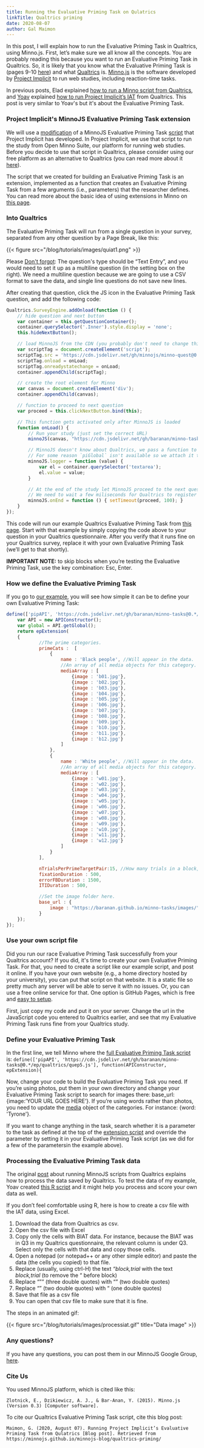 ```yaml
---
title: Running the Evaluative Priming Task on Qulatrics
linkTitle: Qualtrics priming
date: 2020-08-07
author: Gal Maimon
---
```


In this post, I will explain how to run the Evaluative Priming Task in Qualtrics, using Minno.js. First, let’s make sure we all know all the concepts. You are probably reading this because you want to run an Evaluative Priming Task in Qualtrics. So, it is likely that you know what the Evaluative Priming Task is (pages 9-10 [here](https://users.ugent.be/~jdhouwer/chapterbertram.pdf)) and what [Qualtrics](https://www.qualtrics.com/uk/customer-experience/surveys/) is.  [Minno.js](https://minnojs.github.io/) is the software developed by [Project Implicit](http://projectimplicit.net/) to run web studies, including reaction-time tasks. 

In previous posts, Elad explained [how to run a Minno script from Qualtrics](https://minnojs.github.io/minnojs-blog/qualtrics/), and [Yoav](https://www.tau.ac.il/~baranan/index.html) explained [how to run Project Implicit’s IAT](https://minnojs.github.io/minnojs-blog/qualtrics-iat/) from Qualtrics. This post is very similar to Yoav's but it's about the Evaluative Priming Task. 


### Project Implicit's MinnoJS Evaluative Priming Task extension 
We will use a [modification](https://cdn.jsdelivr.net/gh/baranan/minno-tasks@0.*/ep/qualtrics/quep5.js) of a MinnoJS Evaluative Priming Task [script](https://cdn.jsdelivr.net/gh/baranan/minno-tasks@0.*/ep/ep5.js) that Project Implicit has developed. In Project Implicit, we use that script to run the study from Open Minno Suite, our platform for running web studies. Before you decide to use that script in Qualtrics, please consider using our free platform as an alternative to Qualtrics (you can read more about it [here](https://minnojs.github.io/docsite/minnosuitedashboard/)). 

The script that we created for building an Evaluative Priming Task is an extension, implemented as a function that creates an Evaluative Priming Task from a few arguments (i.e., parameters) that the researcher defines. You can read more about the basic idea of using extensions in Minno on [this page](https://github.com/baranan/minno-tasks/blob/master/implicitmeasures.md).

### Into Qualtrics
The Evaluative Priming Task will run from a single question in your survey, separated from any other question by a Page Break, like this:

{{< figure src="/blog/tutorials/images/quiat1.png" >}}

Please [Don't forgot](https://minnojs.github.io/minnojs-blog/qualtrics/): The question's type should be “Text Entry”, and you would need to set it up as a multiline question (in the setting box on the right). We need a multiline question because we are going to use a CSV format to save the data, and single line questions do not save new lines. 

After creating that question, click the JS icon in the Evaluative Priming Task question, and add the following code: 

```js
Qualtrics.SurveyEngine.addOnload(function () {
    // hide question and next button
    var container = this.getQuestionContainer();
    container.querySelector('.Inner').style.display = 'none';
    this.hideNextButton();

    // load MinnoJS from the CDN (you probably don't need to change this)
    var scriptTag = document.createElement('script');
    scriptTag.src = 'https://cdn.jsdelivr.net/gh/minnojs/minno-quest@0.3/dist/pi-minno.js';
    scriptTag.onload = onLoad;
    scriptTag.onreadystatechange = onLoad;
    container.appendChild(scriptTag);

    // create the root element for Minno
    var canvas = document.createElement('div');
    container.appendChild(canvas);

    // function to proceed to next question
    var proceed = this.clickNextButton.bind(this);

    // This function gets activated only after MinnoJS is loaded
    function onLoad() {
        // Run your study (just set the correct URL)
        minnoJS(canvas, "https://cdn.jsdelivr.net/gh/baranan/minno-tasks@0.*/ep/qualtrics/examplepriming.js");

        // MinnoJS doesn't know about Qualtrics, we pass a function to inject the results into the question
        // For some reason `piGlobal` isn't available so we attach it to `minnoJS`
        minnoJS.logger = function (value) {
            var el = container.querySelector('textarea');
            el.value = value;
        }

        // At the end of the study let MinnoJS proceed to the next question
        // We need to wait a few miliseconds for Qualtrics to register the value that we entered
        minnoJS.onEnd = function () { setTimeout(proceed, 100); }
    }
});
```

This code will run our example Qualtrics Evaluative Priming Task from [this page](https://cdn.jsdelivr.net/gh/baranan/minno-tasks@0.3.9/ep/qualtrics/examplepriming.js). Start with that example by simply copying the code above to your question in your Qualtrics questionnaire. After you verify that it runs fine on your Qualtrics survey, replace it with your own Evaluative Priming Task (we’ll get to that shortly). 

**IMPORTANT NOTE:** to skip blocks when you’re testing the Evaluative Priming Task, use the key combination: Esc, Enter.

### How we define the Evaluative Priming Task

If you go to [our example](https://cdn.jsdelivr.net/gh/baranan/minno-tasks@0.3.9/ep/qualtrics/examplepriming.js), you will see how simple it can be to define your own Evaluative Priming Task:

```js
define(['pipAPI', 'https://cdn.jsdelivr.net/gh/baranan/minno-tasks@0.*/ep/qualtrics/quep5.js'], function(APIConstructor, epExtension){
	var API = new APIConstructor();
	var global = API.getGlobal();
	return epExtension(
	{
			//The prime categories.
			primeCats :  [
				{
					name : 'Black people', //Will appear in the data.
					//An array of all media objects for this category.
					mediaArray : [
    				    {image : 'b01.jpg'}, 
    					{image : 'b02.jpg'}, 
    					{image : 'b03.jpg'}, 
    					{image : 'b04.jpg'}, 
    					{image : 'b05.jpg'}, 
    					{image : 'b06.jpg'}, 
    					{image : 'b07.jpg'}, 
    					{image : 'b08.jpg'}, 
    					{image : 'b09.jpg'}, 
    					{image : 'b10.jpg'}, 
    					{image : 'b11.jpg'}, 
    					{image : 'b12.jpg'}
				    ]
				}, 
				{
					name : 'White people', //Will appear in the data.
					//An array of all media objects for this category.
					mediaArray : [
    					{image : 'w01.jpg'}, 
    					{image : 'w02.jpg'}, 
    					{image : 'w03.jpg'}, 
    					{image : 'w04.jpg'}, 
    					{image : 'w05.jpg'}, 
    					{image : 'w06.jpg'}, 
    					{image : 'w07.jpg'}, 
    					{image : 'w08.jpg'}, 
    					{image : 'w09.jpg'}, 
    					{image : 'w10.jpg'}, 
    					{image : 'w11.jpg'}, 
    					{image : 'w12.jpg'}
    				]
				}
			],	

			nTrialsPerPrimeTargetPair:15, //How many trials in a block, per prime-target combination (always three blocks).
			fixationDuration : 500, 
			errorFBDuration : 1500, 
			ITIDuration : 500,

			//Set the image folder here.
			base_url : {
				image : "https://baranan.github.io/minno-tasks/images/"
			}
	});
});

```

### Use your own script file

Did you run our race Evaluative Priming Task successfully from your Qualtrics account? If you did, it's time to create your own Evaluative Priming Task. For that, you need to create a script like our example script, and post it online. If you have your own website (e.g., a home directory hosted by your university), you can put that script on that website. It is a static file so pretty much any server will be able to serve it with no issues. Or, you can use a free online service for that. One option is GitHub Pages, which is free and [easy to setup](https://help.github.com/en/github/working-with-github-pages/configuring-a-publishing-source-for-your-github-pages-site). 

First, just copy my code and put it on your server. Change the url in the JavaScript code you entered to Qualtrics earlier, and see that my Evaluative Priming Task runs fine from your Qualtrics study. 

### Define your Evaluative Priming Task

In the first line, we tell Minno where the [full Evaluative Priming Task script](https://cdn.jsdelivr.net/gh/baranan/minno-tasks@0.*/ep/qualtrics/quep5.js) is:
`define(['pipAPI', 'https://cdn.jsdelivr.net/gh/baranan/minno-tasks@0.*/ep/qualtrics/quep5.js'], function(APIConstructor, epExtension){`

Now, change your code to build the Evaluative Priming Task you need. If you’re using photos, put them in your own directory and change your Evaluative Priming Task script to search for images there: base_url: {image:’YOUR URL GOES HERE’}.
If you’re using words rather than photos, you need to update the [media](https://minnojs.github.io/minno-time/0.5/time/API.html#media) object of the categories. For instance: {word: 'Tyrone'}.

If you want to change anything in the task, search whether it is a parameter to the task as defined at the top of the [extension script](https://cdn.jsdelivr.net/gh/baranan/minno-tasks@0.*/ep/qualtrics/quep5.js) and override the parameter by setting it in your Evaluative Priming Task script (as we did for a few of the parametersin the example above). 

### Processing the Evaluative Priming Task data

The original [post](https://minnojs.github.io/minnojs-blog/qualtrics/) about running MinnoJS scripts from Qualtrics explains how to process the data saved by Qualtrics. To test the data of my example, Yoav created [this R script](https://github.com/baranan/minno-tasks/blob/master/IAT/qualtrics/minno.qualtrics.iat.process.rmd) and it might help you process and score your own data as well.

If you don’t feel comfortable using R, here is how to create a csv file with the IAT data, using Excel. 
1. Download the data from Qualtrics as csv.
2. Open the csv file with Excel
3. Copy only the cells with BIAT data. For instance, because the BIAT was in Q3 in my Qualtrics questionnaire, the relevant column is under Q3. Select only the cells with that data and copy those cells.
4. Open a notepad (or notepad++ or any other simple editor) and paste the data (the cells you copied) to that file.
5. Replace (usually, using ctrl-H) the text *“block,trial* with the text *block,trial* (to remove the “ before block)
6. Replace “”” (three double quotes) with “” (two double quotes)
7. Replace “” (two double quotes) with “ (one double quotes)
8. Save that file as a csv file
9. You can open that csv file to make sure that it is fine. 

The steps in an animated gif:

{{< figure src="/blog/tutorials/images/processiat.gif" title="Data image" >}}

### Any questions?

If you have any questions, you can post them in our MinnoJS Google Group, [here](https://groups.google.com/forum/?utm_medium=email&utm_source=footer#!forum/minnojs). 

### Cite Us

You used MinnoJS platform, which is cited like this:

`Zlotnick, E., Dzikiewicz, A. J., & Bar-Anan, Y. (2015). Minno.js (Version 0.3) [Computer software].`

To cite our Qualtrics Evaluative Priming Task script, cite this blog post:

`Maimon, G. (2020, August 07). Running Project Implicit’s Evaluative Priming Task from Qulatrics [Blog post]. Retrieved from https://minnojs.github.io/minnojs-blog/qualtrics-priming/`



